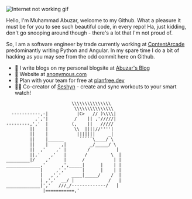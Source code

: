 
![Internet not working gif](https://github.com/saadeghi/saadeghi/raw/master/dino.gif)

Hello, I'm Muhammad Abuzar, welcome to my Github. What a pleasure it must be for you to see such beautiful code, in every repo! Ha, just kidding, don't go snooping around though - there's a lot that I'm not proud of. 

So, I am a software engineer by trade currently working at [ContentArcade](https://www.contentarcade.com/) predominantly writing Python and Angular. In my spare time I do a bit of hacking as you may see from the odd commit here on Github. 

- 📗 I write blogs on my personal blogsite at [Abuzar's Blog](https://abuzar-061.github.io/CV/Project-Portfolio.html) 
- 💬 Website at [anonymous.com](https://abuzar-061.github.io/CV/Project-Portfolio.html)
- 📆 Plan with your team for free at [planfree.dev](https://www.planfree.dev/#/) 
- 🏃‍♂️ Co-creator of [Seshyn](https://seshyn.com) - create and sync workouts to your smart watch!



```
                         \\\\\\\\\\\\\\\
                          \\\\\\\\\\\\\\\
  -----------,-|           |C>   // )\\\\|
           ,','|          /    || ,'/////|
---------,','  |         (,    ||   /////
         ||    |          \\  ||||//''''|
         ||    |           |||||||     _|
         ||    |______      `````\____/ \
         ||    |     ,|         _/_____/ \
         ||  ,'    ,' |        /          |
         ||,'    ,'   |       /         \  |
_________|/    ,'     |      /           | |
_____________,'      ,',_____|      |    | |
             |     ,','      |      |    | |
             |   ,','    ____|_____/    /  |
             | ,','  __/ |             /   |
_____________|','   ///_/-------------/   |
              |===========,'
```





